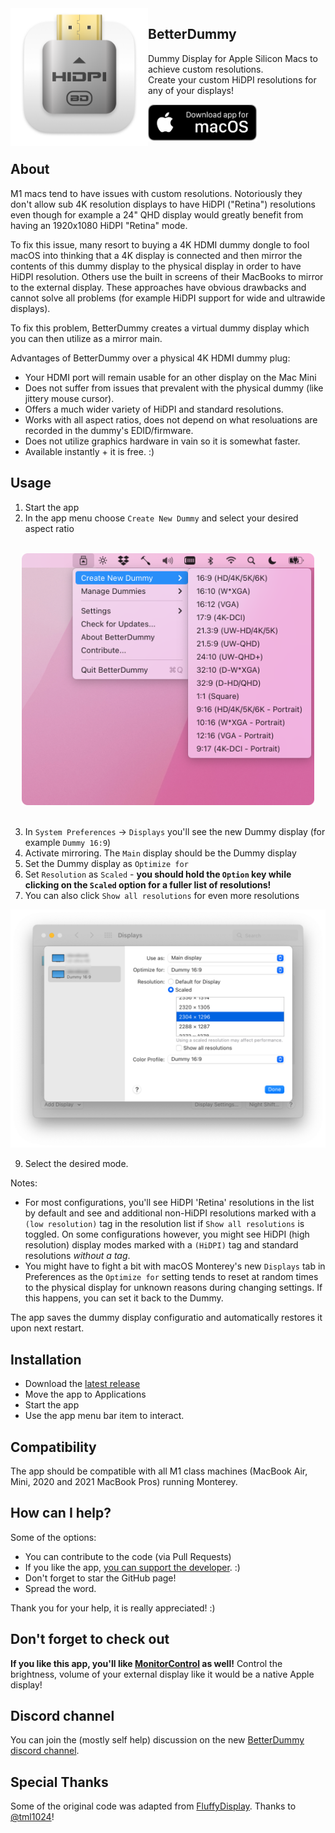 <img src=".github/Icon-1024.png" width="220" alt="App icon" align="left"/>

<div>
<h2>BetterDummy</h2>
<p>Dummy Display for Apple Silicon Macs to achieve custom resolutions.<br/>
Create your custom HiDPI resolutions for any of your displays!</p>
<a href="https://github.com/waydabber/BetterDummy/releases"><img src=".github/macos_badge_noborder.png" width="175" alt="Download for macOS"/></a>
</div>

## About

M1 macs tend to have issues with custom resolutions. Notoriously they don't allow sub 4K resolution displays to have HiDPI ("Retina") resolutions even though for example a 24" QHD display would greatly benefit from having an 1920x1080 HiDPI "Retina" mode.

To fix this issue, many resort to buying a 4K HDMI dummy dongle to fool macOS into thinking that a 4K display is connected and then mirror the contents of this dummy display to the physical display in order to have HiDPI resolution. Others use the built in screens of their MacBooks to mirror to the external display. These approaches have obvious drawbacks and cannot solve all problems (for example HiDPI support for wide and ultrawide displays).

To fix this problem, BetterDummy creates a virtual dummy display which you can then utilize as a mirror main.

Advantages of BetterDummy over a physical 4K HDMI dummy plug:

- Your HDMI port will remain usable for an other display on the Mac Mini
- Does not suffer from issues that prevalent with the physical dummy (like jittery mouse cursor).
- Offers a much wider variety of HiDPI and standard resolutions.
- Works with all aspect ratios, does not depend on what resoluations are recorded in the dummy's EDID/firmware.
- Does not utilize graphics hardware in vain so it is somewhat faster.
- Available instantly + it is free. :)

## Usage

1. Start the app
1. In the app menu choose `Create New Dummy` and select your desired aspect ratio
<br/>
<div align="center">
<img src=".github/menu.png" width="468"/>
</div>
<br/>
  
3. In `System Preferences` -> `Displays` you'll see the new Dummy display (for example `Dummy 16:9`)
4. Activate mirroring. The `Main` display should be the Dummy display
5. Set the Dummy display as `Optimize for`
6. Set `Resolution` as `Scaled` - **you should hold the `Option` key while clicking on the `Scaled` option for a fuller list of resolutions!**
7. You can also click `Show all resolutions` for even more resolutions

<div align="center">
<img src=".github/displayprefs.png" width="550"/>
</div>

9. Select the desired mode.

Notes:

- For most configurations, you'll see HiDPI 'Retina' resolutions in the list by default and see and additional non-HiDPI resolutions marked with a `(low resolution)` tag in the resolution list if `Show all resolutions` is toggled. On some configurations however, you might see HiDPI (high resolution) display modes marked with a `(HiDPI)` tag and standard resolutions _without a tag_.
- You might have to fight a bit with macOS Monterey's new `Displays` tab in Preferences as the `Optimize for` setting tends to reset at random times to the physical display for unknown reasons during changing settings. If this happens, you can set it back to the Dummy.

The app saves the dummy display configuratio and automatically restores it upon next restart.

## Installation

- Download the [latest release](https://github.com/waydabber/BetterDummy/releases)
- Move the app to Applications
- Start the app
- Use the app menu bar item to interact.

## Compatibility

The app should be compatible with all M1 class machines (MacBook Air, Mini, 2020 and 2021 MacBook Pros) running Monterey.

## How can I help?

Some of the options:

- You can contribute to the code (via Pull Requests)
- If you like the app, [you can support the developer](https://opencollective.com/betterdummy/donate). :)
- Don't forget to star the GitHub page!
- Spread the word.

Thank you for your help, it is really appreciated! :)

## Don't forget to check out

**If you like this app, you'll like [MonitorControl](https://monitorcontrol.app) as well!** Control the brightness, volume of your external display like it would be a native Apple display!

## Discord channel

You can join the (mostly self help) discussion on the new [BetterDummy discord channel](https://discord.gg/aKe5yCWXSp).

## Special Thanks

Some of the original code was adapted from [FluffyDisplay](https://github.com/tml1024/FluffyDisplay). Thanks to [@tml1024](https://github.com/tml1024)!
